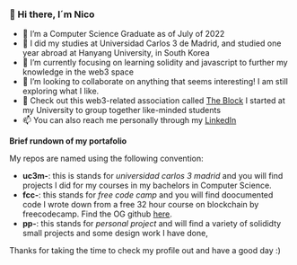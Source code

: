 ### 👋 Hi there, I´m Nico 

- 🔭 I’m a Computer Science Graduate as of July of 2022
- 🌱 I did my studies at Universidad Carlos 3 de Madrid, and studied one year abroad at Hanyang University, in South Korea
- 👯 I’m currently focusing on learning solidity and javascript to further my knowledge in the web3 space
- 🤔 I’m looking to collaborate on anything that seems interesting! I am still exploring what I like.
- 💬 Check out this web3-related association called [The Block](https://www.linkedin.com/in/the-block-b7138123a/) I started at my University to group together like-minded students 
- 📫 You can also reach me personally through my [LinkedIn](https://www.linkedin.com/in/nicol%C3%A1s-arnedo-villanueva-454a36169/)


**Brief rundown of my portafolio**

My repos are named using the following convention:

- **uc3m-**: this is stands for _universidad carlos 3 madrid_ and you will find projects I did for my courses in my bachelors in Computer Science.
- **fcc-**: this stands for _free code camp_ and you will find doocumented code I wrote down from a free 32 hour course on blockchain by freecodecamp. Find the OG github [here](https://github.com/smartcontractkit/full-blockchain-solidity-course-js).
- **pp-**: this stands for _personal project_ and will find a variety of solididty small projects and some design work I have done,


Thanks for taking the time to check my profile out and have a good day :)
